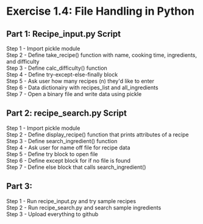 # Exercise 1.4: File Handling in Python

## Part 1: Recipe_input.py Script
Step 1 - Import pickle module
<br>
Step 2 - Define take_recipe() function with name, cooking time, ingredients, and difficulty
<br>
Step 3 - Define calc_difficulty() function
<br>
Step 4 - Define try-except-else-finally block
<br>
Step 5 - Ask user how many recipes (n) they'd like to enter
<br>
Step 6 - Data dictionairy with recipes_list and all_ingredients
<br>
Step 7 - Open a binary file and write data using pickle

## Part 2: recipe_search.py Script
Step 1 - Import pickle module
<br>
Step 2 - Define display_recipe() function that prints attributes of a recipe
<br>
Step 3 - Define search_ingredient() function
<br>
Step 4 - Ask user for name off file for recipe data
<br>
Step 5 - Define try block to open file
<br>
Step 6 - Define except block for if no file is found
<br>
Step 7 - Define else block that calls search_ingredient()

## Part 3: 
Step 1 - Run recipe_input.py and try sample recipes
<br>
Step 2 - Run recipe_search.py and search sample ingredients
<br>
Step 3 - Upload everything to github
